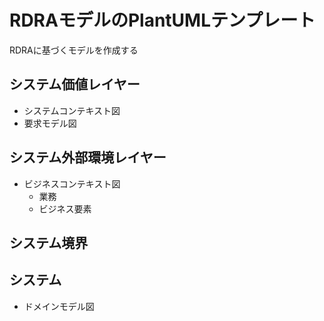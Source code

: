 # RDRAモデルのPlantUMLテンプレート

RDRAに基づくモデルを作成する

## システム価値レイヤー

- システムコンテキスト図
- 要求モデル図

## システム外部環境レイヤー

- ビジネスコンテキスト図
  - 業務
  - ビジネス要素

## システム境界

## システム

- ドメインモデル図
